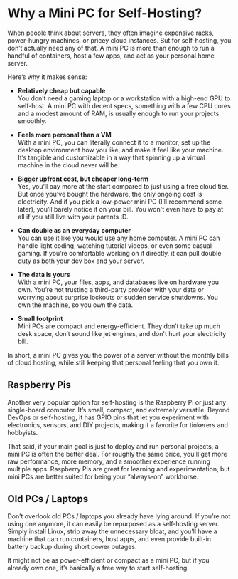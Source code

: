 # Why a Mini PC for Self-Hosting?

When people think about servers, they often imagine expensive racks, power-hungry machines, or pricey cloud instances. But for self-hosting, you don’t actually need any of that. A mini PC is more than enough to run a handful of containers, host a few apps, and act as your personal home server.

Here’s why it makes sense:

- **Relatively cheap but capable**  
    You don’t need a gaming laptop or a workstation with a high-end GPU to self-host. A mini PC with decent specs, something with a few CPU cores and a modest amount of RAM, is usually enough to run your projects smoothly.

- **Feels more personal than a VM**  
    With a mini PC, you can literally connect it to a monitor, set up the desktop environment how you like, and make it feel like your machine. It’s tangible and customizable in a way that spinning up a virtual machine in the cloud never will be.

- **Bigger upfront cost, but cheaper long-term**  
    Yes, you’ll pay more at the start compared to just using a free cloud tier. But once you’ve bought the hardware, the only ongoing cost is electricity. And if you pick a low-power mini PC (I’ll recommend some later), you’ll barely notice it on your bill. You won't even have to pay at all if you still live with your parents :D.

- **Can double as an everyday computer**  
    You can use it like you would use any home computer. A mini PC can handle light coding, watching tutorial videos, or even some casual gaming. If you’re comfortable working on it directly, it can pull double duty as both your dev box and your server.

- **The data is yours**  
    With a mini PC, your files, apps, and databases live on hardware you own. You’re not trusting a third-party provider with your data or worrying about surprise lockouts or sudden service shutdowns. You own the machine, so you own the data.

- **Small footprint**  
    Mini PCs are compact and energy-efficient. They don’t take up much desk space, don’t sound like jet engines, and don't hurt your electricity bill.

In short, a mini PC gives you the power of a server without the monthly bills of cloud hosting, while still keeping that personal feeling that you own it.

## Raspberry Pis
Another very popular option for self-hosting is the Raspberry Pi or just any single-board computer. It’s small, compact, and extremely versatile. Beyond DevOps or self-hosting, it has GPIO pins that let you experiment with electronics, sensors, and DIY projects, making it a favorite for tinkerers and hobbyists.

That said, if your main goal is just to deploy and run personal projects, a mini PC is often the better deal. For roughly the same price, you’ll get more raw performance, more memory, and a smoother experience running multiple apps. Raspberry Pis are great for learning and experimentation, but mini PCs are better suited for being your “always-on” workhorse.

## Old PCs / Laptops
Don’t overlook old PCs / laptops you already have lying around. If you’re not using one anymore, it can easily be repurposed as a self-hosting server. Simply install Linux, strip away the unnecessary bloat, and you’ll have a machine that can run containers, host apps, and even provide built-in battery backup during short power outages.

It might not be as power-efficient or compact as a mini PC, but if you already own one, it’s basically a free way to start self-hosting.